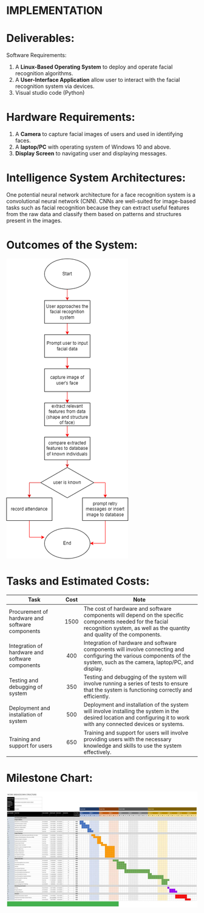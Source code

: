 # IMPLEMENTATION
# Deliverables:
Software Requirements: 
1.	A **Linux-Based Operating System** to deploy and operate facial recognition algorithms.
2.	A **User-Interface Application** allow user to interact with the facial recognition system via devices.
3.	Visual studio code (Python)

# Hardware Requirements: 
1.	A **Camera** to capture facial images of users and used in identifying faces.
2.	A **laptop/PC** with operating system of Windows 10 and above.
3.	**Display Screen** to navigating user and displaying messages.

# Intelligence System Architectures:
One potential neural network architecture for a face recognition system is a convolutional neural network (CNN). CNNs are well-suited for image-based tasks such as facial recognition because they can extract useful features from the raw data and classify them based on patterns and structures present in the images.

# Outcomes of the System:
![alt text](https://github.com/ainfatihahh/Face-Recognition-System/blob/e56c88721f2779ebecd37e2433911a4e3560fbce/Project-Management-Plan/assets/SYSTEM%20OUTCOME.png "Outcomes")

# Tasks and Estimated Costs:
Task|Cost|Note
---|:---:|---
Procurement of hardware and software components|1500|The cost of hardware and software components will depend on the specific components needed for the facial recognition system, as well as the quantity and quality of the components.
Integration of hardware and software components|400|Integration of hardware and software components will involve connecting and configuring the various components of the system, such as the camera, laptop/PC, and display.
Testing and debugging of system|350|Testing and debugging of the system will involve running a series of tests to ensure that the system is functioning correctly and efficiently.
Deployment and installation of system|500|Deployment and installation of the system will involve installing the system in the desired location and configuring it to work with any connected devices or systems.
Training and support for users|650|Training and support for users will involve providing users with the necessary knowledge and skills to use the system effectively.

# Milestone Chart:

![alt text](https://github.com/ainfatihahh/Face-Recognition-System/blob/1be5ee557227fd616a6d5c74f3570cbb9e5179cd/Project-Management-Plan/assets/wbs.jpg "Milestone")

